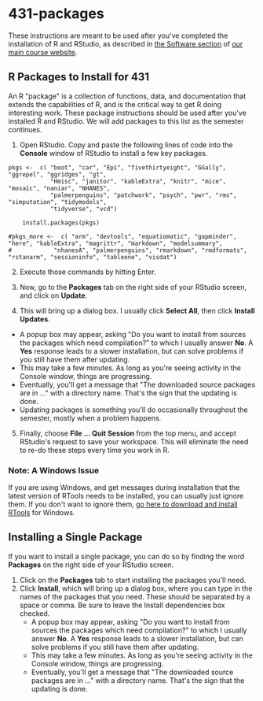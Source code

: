 # 431-packages

These instructions are meant to be used after you've completed the installation of R and RStudio, as described in [the Software section](https://thomaselove.github.io/431-2022/software.html) of [our main course website](https://thomaselove.github.io/431-2022).

## R Packages to Install for 431

An R "package" is a collection of functions, data, and documentation that extends the capabilities of R, and is the critical way to get R doing interesting work. These package instructions should be used after you've installed R and RStudio. We will add packages to this list as the semester continues.

1. Open RStudio. Copy and paste the following lines of code into the **Console** window of RStudio to install a few key packages.

```
pkgs <-  c( "boot", "car", "Epi", "fivethirtyeight", "GGally", "ggrepel", "ggridges", "gt", 
            "Hmisc", "janitor", "kableExtra", "knitr", "mice", "mosaic", "naniar", "NHANES", 
            "palmerpenguins", "patchwork", "psych", "pwr", "rms", "simputation", "tidymodels",
            "tidyverse", "vcd")

    install.packages(pkgs)
```

```
#pkgs_more <-  c( "arm", "devtools", "equatiomatic", "gapminder", "here", "kableExtra", "magrittr", "markdown", "modelsummary", 
#            "nhanesA", "palmerpenguins", "rmarkdown", "rmdformats", "rstanarm", "sessioninfo", "tableone", "visdat")
```

2.  Execute those commands by hitting Enter.

3.  Now, go to the **Packages** tab on the right side of your RStudio screen, and click on **Update**. 

4.  This will bring up a dialog box. I usually click **Select All**, then click **Install Updates**. 
- A popup box may appear, asking "Do you want to install from sources the packages which need compilation?" to which I usually answer **No**. A **Yes** response leads to a slower installation, but can solve problems if you still have them after updating.
- This may take a few minutes. As long as you're seeing activity in the Console window, things are progressing.
- Eventually, you'll get a message that "The downloaded source packages are in ..." with a directory name. That's the sign that the updating is done.
- Updating packages is something you'll do occasionally throughout the semester, mostly when a problem happens.

5.  Finally, choose **File ... Quit Session** from the top menu, and accept RStudio's request to save your workspace. This will eliminate the need to re-do these steps every time you work in R.

### Note: A Windows Issue

If you are using Windows, and get messages during installation that the latest version of RTools needs to be installed, you can usually just ignore them. If you don't want to ignore them, [go here to download and install RTools](https://cran.r-project.org/bin/windows/Rtools/) for Windows.

## Installing a Single Package

If you want to install a single package, you can do so by finding the word **Packages** on the right side of your RStudio screen. 

1. Click on the **Packages** tab to start installing the packages you'll need. 
2. Click **Install**, which will bring up a dialog box, where you can type in the names of the packages that you need. These should be separated by a space or comma. Be sure to leave the Install dependencies box checked.
    - A popup box may appear, asking "Do you want to install from sources the packages which need compilation?" to which I usually answer **No**. A **Yes** response leads to a slower installation, but can solve problems if you still have them after updating.
    - This may take a few minutes. As long as you're seeing activity in the Console window, things are progressing.
    - Eventually, you'll get a message that "The downloaded source packages are in ..." with a directory name. That's the sign that the updating is done.

